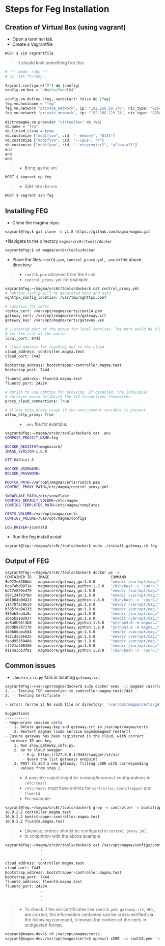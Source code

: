 # Steps for Feg Installation

## Creation of Virtual Box (using vagrant)
* Open a terminal tab.
* Create a Vagrantfile
```bash
HOST $ vim Vagrantfile
```
>It should look something like this:
```bash
# -*- mode: ruby -*-  
# vi: set ft=ruby :  
  
Vagrant.configure("2") do |config|  
config.vm.box = "ubuntu/focal64"  
  
config.vm.define :feg, autostart: false do |feg|  
feg.vm.hostname = "feg"  
feg.vm.network "private_network", ip: "192.168.60.176", nic_type: "82540EM"  
feg.vm.network "private_network", ip: "192.168.129.74", nic_type: "82540EM"  
  
distromagma.vm.provider "virtualbox" do |vb|  
vb.name = "feg"  
vb.linked_clone = true  
vb.customize ["modifyvm", :id, "--memory", "6144"]  
vb.customize ["modifyvm", :id, "--cpus", "4"]  
vb.customize ["modifyvm", :id, "--nicpromisc2", "allow-all"]  
end  
end  
end
```
>*  Bring up the vm
```bash
HOST $ vagrant up feg
```
>* SSH into the vm
```bash
HOST $ vagrant ssh feg
```

## Installing FEG

* Clone the magma repo:

```bash
vagrant@feg:$ git clone -b v1.8 https://github.com/magma/magma.git
```
*Navigate to the directory ```magma/orc8r/tools/docker```
```bash
vagrant@feg:$ cd magma/orc8r/tools/docker
```
* Place the files ```rootCA.pem```, ```control_proxy.yml```, ```.env```  in the above directory:
>* ```rootCA.pem``` obtained from the ```Orc8r```
>*  ```control_proxy.yml``` for example:
```bash
vagrant@feg:~/magma/orc8r/tools/docker$ cat control_proxy.yml
# nghttpx config will be generated here and used
nghttpx_config_location: /var/tmp/nghttpx.conf

# Location for certs
rootca_cert: /var/opt/magma/certs/rootCA.pem
gateway_cert: /var/opt/magma/certs/gateway.crt
gateway_key: /var/opt/magma/certs/gateway.key

# Listening port of the proxy for local services. The port would be closed
# for the rest of the world.
local_port: 8443

# Cloud address for reaching out to the cloud.
cloud_address: controller.magma.test
cloud_port: 7443

bootstrap_address: bootstrapper-controller.magma.test
bootstrap_port: 7444

fluentd_address: fluentd.magma.test
fluentd_port: 24224

# Option to use nghttpx for proxying. If disabled, the individual
# services would establish the TLS connections themselves.
proxy_cloud_connections: True

# Allows http_proxy usage if the environment variable is present
allow_http_proxy: True
```

>* ```.env``` file for example:

```bash
vagrant@feg:~/magma/orc8r/tools/docker$ cat .env
COMPOSE_PROJECT_NAME=feg

DOCKER_REGISTRY=magmacore/
IMAGE_VERSION=1.8.0

GIT_HASH=v1.8

DOCKER_USERNAME=
DOCKER_PASSWORD=

ROOTCA_PATH=/var/opt/magma/certs/rootCA.pem
CONTROL_PROXY_PATH=/etc/magma/control_proxy.yml

SNOWFLAKE_PATH=/etc/snowflake
CONFIGS_DEFAULT_VOLUME=/etc/magma
CONFIGS_TEMPLATES_PATH=/etc/magma/templates

CERTS_VOLUME=/var/opt/magma/certs
CONFIGS_VOLUME=/var/opt/magma/configs

LOG_DRIVER=journald
```
* Run the feg install script
```bash
vagrant@feg:~/magma/orc8r/tools/docker$ sudo ./install_gateway.sh feg
```


## Output of FEG
```bash
vagrant@feg:~/magma/orc8r/tools/docker$ docker ps -a
CONTAINER ID   IMAGE                            COMMAND                  CREATED       STATUS                 PORTS     NAMES
9d972e6380bb   magmacore/gateway_go:1.8.0       "envdir /var/opt/mag…"   2 hours ago   Up 2 hours                       aaa_server
0ca7abd9971a   magmacore/gateway_python:1.8.0   "/bin/bash -c '/usr/…"   2 hours ago   Up 2 hours                       control_proxy
bd27e639ed79   magmacore/gateway_go:1.8.0       "envdir /var/opt/mag…"   2 hours ago   Up 2 hours                       health
597124f03f8d   magmacore/gateway_go:1.8.0       "envdir /var/opt/mag…"   2 hours ago   Up 2 hours                       session_proxy
461064b0d423   magmacore/gateway_python:1.8.0   "/bin/bash -c '/usr/…"   2 hours ago   Up 2 hours                       redis
11478fa79b14   magmacore/gateway_go:1.8.0       "envdir /var/opt/mag…"   2 hours ago   Up 2 hours                       eap_aka
b335feb94133   magmacore/gateway_go:1.8.0       "envdir /var/opt/mag…"   2 hours ago   Up 2 hours                       s8_proxy
358eb3aa4a8c   magmacore/gateway_go:1.8.0       "envdir /var/opt/mag…"   2 hours ago   Up 2 hours                       csfb
1ba5ba192937   magmacore/gateway_go:1.8.0       "envdir /var/opt/mag…"   2 hours ago   Up 2 hours                       swx_proxy
ae8a0b93f4b8   magmacore/gateway_python:1.8.0   "python3.8 -m magma.…"   2 hours ago   Up 2 hours                       eventd
26ddb87871f8   magmacore/gateway_python:1.8.0   "python3.8 -m magma.…"   2 hours ago   Up 2 hours                       magmad
340b06aea584   magmacore/gateway_go:1.8.0       "envdir /var/opt/mag…"   2 hours ago   Up 2 hours                       radiusd
4211da556e25   magmacore/gateway_go:1.8.0       "envdir /var/opt/mag…"   2 hours ago   Up 2 hours                       eap_sim
fead9515940a   magmacore/gateway_go:1.8.0       "envdir /var/opt/mag…"   2 hours ago   Up 2 hours                       feg_hello
cf221a408356   magmacore/gateway_go:1.8.0       "envdir /var/opt/mag…"   2 hours ago   Up 2 hours                       s6a_proxy
d114a33b3f01   magmacore/gateway_python:1.8.0   "/bin/bash -c '/usr/…"   2 hours ago   Up 2 hours (healthy)             td-agent-bit
```
## Common issues
* `checkin_cli.py` fails in locating `gateway.crt`
```bash
vagrant@feg:~/var/opt/magma/docker$ sudo docker exec -it magmad /usr/local/bin/checkin_cli.py
1. -- Testing TCP connection to controller.magma.test:7443 -- 
2. -- Testing Certificate -- 

> Error: [Errno 2] No such file or directory: '/var/opt/magma/certs/gateway.crt'

Suggestions
-----------
- Regenerate session certs
    1. Delete gateway.key and gateway.crt in /var/opt/magma/certs
    2. Restart magmad (sudo service magma@magmad restart)
- Ensure gateway has been registered in the cloud, with correct
  hardware ID and key
    1. Run show_gateway_info.py.
    2. Go to cloud swagger
        - E.g. https://127.0.0.1:9443/swagger/v1/ui/
        - Query the list gateways endpoint
    3. POST to add a new gateway, filling JSON with corresponding
       values from step 1.
```
> * A possible culprit might be missing/incorrect configurations in `/etc/hosts`
> * `/etc/hosts` must have entries for `controller`, `bootstrapper` and `fluentd`
> * For example:
```bash
vagrant@feg:~/magma/orc8r/tools/docker$ grep -e controller -e bootstrapper -e fluentd /etc/hosts
10.0.2.2 controller.magma.test
10.0.2.2 bootstrapper-controller.magma.test
10.0.2.2 fluentd.magma.test
```
> * Likewise, entries should be configured in `control_proxy.yml`
> * In conjuntion with the above example
```bash
vagrant@feg:~/magma/orc8r/tools/docker$ cat /var/opt/magma/configs/control_proxy.yml
                .
                .
                .
cloud_address: controller.magma.test
cloud_port: 7443
bootstrap_address: bootstrapper-controller.magma.test
bootstrap_port: 7444
fluentd_address: fluentd.magma.test
fluentd_port: 24224
                .
                .
                .
```
> * To check if the ssl-certificates like `rootCA.pem`, `gateway.crt`, etc., are correct, the information contained can be cross-verified via the following command, it reveals the content of the certs in undigested format.
```bash
vagrant@magma-dev:$ cd /var/opt/magma/certs
vagrant@magma-dev:/var/opt/magma/certs$ openssl x509 -in rootCA.pem -text -noout
```
